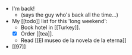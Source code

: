 - I'm back!
  * (says the guy who's back all the time...)
- My [[todo]] list for this 'long weekend':
  * Book hotel in [[Turkey]].
  * [x] Order [[tea]].
  * Read [[El museo de la novela de la eterna]]
- [[97]]

